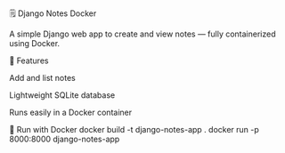 🗒️ Django Notes Docker

A simple Django web app to create and view notes — fully containerized using Docker.

🚀 Features

Add and list notes

Lightweight SQLite database

Runs easily in a Docker container

🐳 Run with Docker
docker build -t django-notes-app .
docker run -p 8000:8000 django-notes-app
